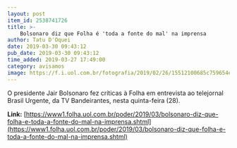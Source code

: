```yaml
---
layout: post
item_id: 2538741726
title: >-
    Bolsonaro diz que Folha é 'toda a fonte do mal' na imprensa
author: Tatu D'Oquei
date: 2019-03-30 09:43:12
pub_date: 2019-03-30 09:43:12
time_added: 2019-03-27 17:49:00
category: avisamos
image: https://f.i.uol.com.br/fotografia/2019/02/26/15512100685c759654e8cfc_1551210068_3x2_rt.jpg
---
```


O presidente Jair Bolsonaro fez críticas à Folha em entrevista ao telejornal Brasil Urgente, da TV Bandeirantes, nesta quinta-feira (28).

**Link:** [https://www1.folha.uol.com.br/poder/2019/03/bolsonaro-diz-que-folha-e-toda-a-fonte-do-mal-na-imprensa.shtml](https://www1.folha.uol.com.br/poder/2019/03/bolsonaro-diz-que-folha-e-toda-a-fonte-do-mal-na-imprensa.shtml)

